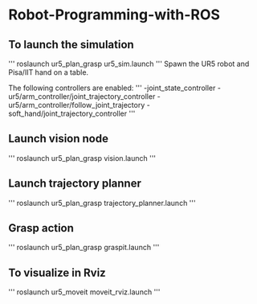 # Robot-Programming-with-ROS

## To launch the simulation

'''
roslaunch ur5_plan_grasp ur5_sim.launch 
'''
Spawn the UR5 robot and Pisa/IIT hand on a table.

The following controllers are enabled:
'''
-joint_state_controller
-ur5/arm_controller/joint_trajectory_controller
-ur5/arm_controller/follow_joint_trajectory
-soft_hand/joint_trajectory_controller
'''

## Launch vision node

'''
roslaunch ur5_plan_grasp vision.launch 
'''

## Launch trajectory planner

'''
roslaunch ur5_plan_grasp trajectory_planner.launch 
'''

## Grasp action

'''
roslaunch ur5_plan_grasp graspit.launch 
'''

## To visualize in Rviz

'''
roslaunch ur5_moveit moveit_rviz.launch
'''
